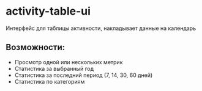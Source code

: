 # activity-table-ui

Интерфейс для таблицы активности, накладывает данные на календарь

## Возможности:
- Просмотр одной или нескольких метрик
- Статистика за выбранный год
- Статистика за последний период (7, 14, 30, 60 дней)
- Статистика по категориям